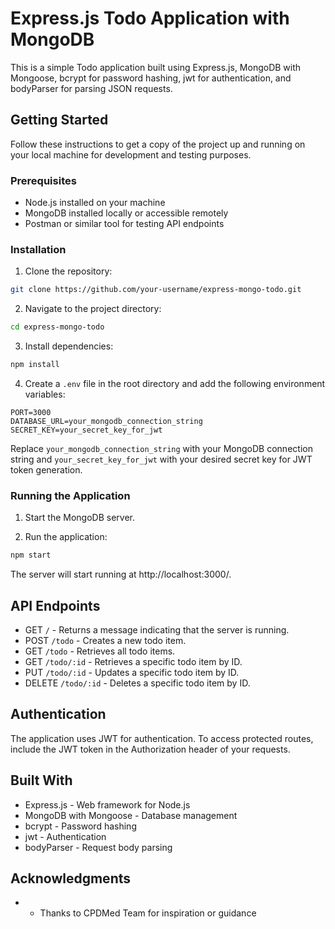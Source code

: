 # Express.js Todo Application with MongoDB

This is a simple Todo application built using Express.js, MongoDB with Mongoose, bcrypt for password hashing, jwt for authentication, and bodyParser for parsing JSON requests.

## Getting Started

Follow these instructions to get a copy of the project up and running on your local machine for development and testing purposes.

### Prerequisites

- Node.js installed on your machine
- MongoDB installed locally or accessible remotely
- Postman or similar tool for testing API endpoints

### Installation

1. Clone the repository:

```bash
git clone https://github.com/your-username/express-mongo-todo.git
```

2. Navigate to the project directory:

```bash
cd express-mongo-todo
```

3. Install dependencies:

```bash
npm install
```

4. Create a `.env` file in the root directory and add the following environment variables:

```
PORT=3000
DATABASE_URL=your_mongodb_connection_string
SECRET_KEY=your_secret_key_for_jwt
```

Replace `your_mongodb_connection_string` with your MongoDB connection string and `your_secret_key_for_jwt` with your desired secret key for JWT token generation.

### Running the Application

1. Start the MongoDB server.

2. Run the application:

```bash
npm start
```

The server will start running at http://localhost:3000/.

## API Endpoints

- GET `/` - Returns a message indicating that the server is running.
- POST `/todo` - Creates a new todo item.
- GET `/todo` - Retrieves all todo items.
- GET `/todo/:id` - Retrieves a specific todo item by ID.
- PUT `/todo/:id` - Updates a specific todo item by ID.
- DELETE `/todo/:id` - Deletes a specific todo item by ID.

## Authentication

The application uses JWT for authentication. To access protected routes, include the JWT token in the Authorization header of your requests.

## Built With

- Express.js - Web framework for Node.js
- MongoDB with Mongoose - Database management
- bcrypt - Password hashing
- jwt - Authentication
- bodyParser - Request body parsing

## Acknowledgments

- - Thanks to CPDMed Team for inspiration or guidance




